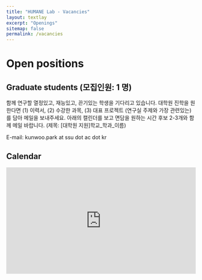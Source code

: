```yaml
---
title: "HUMANE Lab - Vacancies"
layout: textlay
excerpt: "Openings"
sitemap: false
permalink: /vacancies
---
```


# Open positions

## Graduate students (모집인원: 1 명)

함께 연구할 열정있고, 재능있고, 끈기있는 학생을 기다리고 있습니다. 대학원 진학을 원한다면 (1) 이력서, (2) 수강한 과목, (3) 대표 프로젝트 (연구실 주제와 가장 관련있는)를 담아 메일을 보내주세요.
아래의 캘린더를 보고 면담을 원하는 시간 후보 2-3개와 함께 메일 바랍니다. (제목: [대학원 지원]학교_학과_이름)

E-mail: kunwoo.park at ssu dot ac dot kr

## Calendar

[## Undergraduate interns]: #

[현재는 학부 연구생을 뽑고 있지 않습니다.]: #

[Currently we don't have open positions for undergrads.]: #

[Undergraduate interns will be given an opportunity to learn data science and machine learning skills and to participate in an ongoing research project by supporting data collection, analysis, and model implementation. If you are interested, please email me with a brief introduction on your background.]: #

[<iframe src="https://calendar.google.com/calendar/embed?height=600&amp;wkst=1&amp;bgcolor=%23ffffff&amp;ctz=Asia%2FSeoul&amp;src=Ynl3b3Jkcy5rb3JAZ21haWwuY29t&amp;src=a3Vud29vLnBhcmtAc3N1LmFjLmty&amp;color=%233F51B5&amp;color=%2333B679&amp;mode=WEEK&amp;hl=en&amp;showTabs=0&amp;showPrint=0&amp;showDate=1&amp;showCalendars=0&amp;showTitle=0" style="border:solid 1px #777" width="800" height="600" frameborder="0" scrolling="no"></iframe>]: #

<style>
.countsort{
	position : relative;
	width : 100%;
	height : 0;
	padding-bottom : 56.25%;
}

.video{
	position : absolute;
	top : 0;
	left : 0;
	width : 100%;
	height : 100%;
}
</style>

<div class="countsort">
<iframe src="https://calendar.google.com/calendar/embed?height=600&amp;wkst=1&amp;bgcolor=%23ffffff&amp;ctz=Asia%2FSeoul&amp;src=Ynl3b3Jkcy5rb3JAZ21haWwuY29t&amp;src=a3Vud29vLnBhcmtAc3N1LmFjLmty&amp;color=%233F51B5&amp;color=%2333B679&amp;mode=WEEK&amp;hl=en&amp;showTabs=0&amp;showPrint=0&amp;showDate=1&amp;showCalendars=0&amp;showTitle=0" frameborder="0" allowfullscreen="" class="video"></iframe>
</div><p><br /></p>



